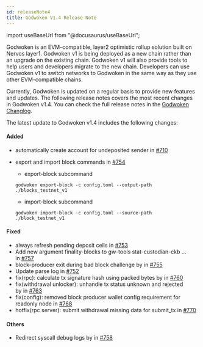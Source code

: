 ```yaml
---
id: releaseNote4
title: Godwoken V1.4 Release Note
---
```

import useBaseUrl from "@docusaurus/useBaseUrl";


Godwoken is an EVM-compatible, layer2 optimistic rollup solution built on Nervos layer1. Godwoken v1 is being deployed as a new chain rather than an upgrade on the existing chain. Godwoken v1 will also provide tools to help users and developers migrate to the new chain.  Developers can use Godwoken v1 to switch networks to Godwoken in the same way as they use other EVM-compatible chains.

Currently, Godwoken is updated on a regular basis to provide new features and updates. The following release notes covers the most recent changes in Godwoken v1.4. You can check the full release notes in the [Godwoken Changlog](https://github.com/nervosnetwork/godwoken/blob/develop/CHANGELOG.md).

The latest update to Godwoken v1.4 includes the following changes:

#### Added

- automatically create account for undeposited sender in [#710](https://github.com/nervosnetwork/godwoken/pull/710)
- export and import block commands in [#754](https://github.com/nervosnetwork/godwoken/pull/754)
    
    - export-block subcommand
     ```
     godwoken export-block -c config.toml --output-path ./blocks_testnet_v1
     ```

    - import-block subcommand
     ```
     godwoken import-block -c config.toml --source-path ./block_testnet_v1
     ```
#### Fixed

- always refresh pending deposit cells in [#753](https://github.com/nervosnetwork/godwoken/pull/753)
- Add new argument finality-blocks to gw-tools stat-custodian-ckb … in [#757](https://github.com/nervosnetwork/godwoken/pull/757)
- block-producer exit during bad block challenge by in [#755](https://github.com/nervosnetwork/godwoken/pull/755)
- Update parse log in [#752](https://github.com/nervosnetwork/godwoken/pull/752)
- fix(rpc): calculate tx signature hash using packed bytes by in [#760](https://github.com/nervosnetwork/godwoken/pull/760)
- fix(withdrawal unlocker): unhandle tx status unknown and rejected by in [#763](https://github.com/nervosnetwork/godwoken/pull/763)
- fix(config): removed block producer wallet config requirement for readonly node in [#768](https://github.com/nervosnetwork/godwoken/pull/768)
- hotfix(rpc server): submit withdrawal missing data for submit_tx in [#770](https://github.com/nervosnetwork/godwoken/pull/770)

#### Others

- Redirect syscall debug logs by in [#758](https://github.com/nervosnetwork/godwoken/pull/758)